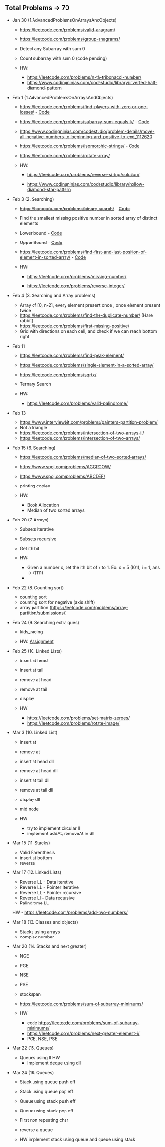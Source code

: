 ## Total Problems -> 70


- Jan 30 (1.AdvancedProblemsOnArraysAndObjects)
    - https://leetcode.com/problems/valid-anagram/
    - https://leetcode.com/problems/group-anagrams/
    - Detect any Subarray with sum 0
    - Count subarray with sum 0 (code pending)

    - HW: 
        - https://leetcode.com/problems/n-th-tribonacci-number/
        - https://www.codingninjas.com/codestudio/library/inverted-half-diamond-pattern

- Feb 1 (1.AdvancedProblemsOnArraysAndObjects)
    - https://leetcode.com/problems/find-players-with-zero-or-one-losses/ - [Code](/1.AdvancedProblemsOnArraysandObjects/find_players_with_0_or_1_losses.js)
    - https://leetcode.com/problems/subarray-sum-equals-k/ - [Code](/1.AdvancedProblemsOnArraysandObjects/subarray_sum_equals_k.js)
    - https://www.codingninjas.com/codestudio/problem-details/move-all-negative-numbers-to-beginning-and-positive-to-end_1112620
    - https://leetcode.com/problems/isomorphic-strings/ - [Code](/1.AdvancedProblemsOnArraysandObjects/isomorphic_strings.js)
    - https://leetcode.com/problems/rotate-array/

    - HW: 

        - https://leetcode.com/problems/reverse-string/solution/

        - https://www.codingninjas.com/codestudio/library/hollow-diamond-star-pattern

- Feb 3 (2. Searching)
    - https://leetcode.com/problems/binary-search/ - [Code](/2.Searching/binary_search.js)
    - Find the smallest missing positive number in sorted array of distinct elements
    - Lower bound - [Code](/2.Searching/lower_bound.js)
    - Upper Bound - [Code](/2.Searching/upper_bound.js)
    - https://leetcode.com/problems/find-first-and-last-position-of-element-in-sorted-array/ - [Code](/2.Searching/Find_First_and_Last_Position_of_Element_in_Sorted_Array.js)

    - HW: 

        - https://leetcode.com/problems/missing-number/

        - https://leetcode.com/problems/reverse-integer/

- Feb 4 (3. Searching and Array problems)
    - Array of [0, n-2], every element present once , once element present twice
    - https://leetcode.com/problems/find-the-duplicate-number/ (Hare rabbit)
    - https://leetcode.com/problems/first-missing-positive/
    - Grid with directions on each cell, and check if we can reach bottom right

- Feb 11
    - https://leetcode.com/problems/find-peak-element/
    - https://leetcode.com/problems/single-element-in-a-sorted-array/
    - https://leetcode.com/problems/sqrtx/
    - Ternary Search

    - HW: 

        - https://leetcode.com/problems/valid-palindrome/

- Feb 13
    - https://www.interviewbit.com/problems/painters-partition-problem/
    - Not a triangle
    - https://leetcode.com/problems/intersection-of-two-arrays-ii/
    - https://leetcode.com/problems/intersection-of-two-arrays/

- Feb 15 (6. Searching)
    - https://leetcode.com/problems/median-of-two-sorted-arrays/
    - https://www.spoj.com/problems/AGGRCOW/
    - https://www.spoj.com/problems/ABCDEF/
    - printing copies

    - HW: 
        - Book Allocation
        - Median of two sorted arrays

- Feb 20 (7. Arrays)
    - Subsets iterative
    - Subsets recursive
    - Get ith bit

    - HW: 
        - Given a number x, set the ith bit of x to 1. Ex: x = 5 (101), i = 1, ans -> 7(111)
        - 

- Feb 22 (8. Counting sort)
    - counting sort
    - counting sort for negative (axis shift)
    - array partition (https://leetcode.com/problems/array-partition/submissions/)
    
- Feb 24 (9. Searching extra ques)
    - kids_racing

    - HW: [Assignment](/9.%20Searching%20extra%20ques/HW.md)

- Feb 25 (10. Linked Lists)
    - insert at head
    - insert at tail
    - remove at head
    - remove at tail
    - display

    - HW 
        - https://leetcode.com/problems/set-matrix-zeroes/
        - https://leetcode.com/problems/rotate-image/

- Mar 3 (10. Linked List)
    - insert at
    - remove at
    - insert at head dll
    - remove at head dll
    - insert at tail dll
    - remove at tail dll
    - display dll
    - mid node

    - HW 
        -  try to implement circular ll
        - implement addAt, removeAt in dll

- Mar 15 (11. Stacks)
    - Valid Parenthesis
    - insert at bottom
    - reverse

- Mar 17 (12. Linked Lists)
    - Reverse LL - Data iterative
    - Reverse LL - Pointer Iterative
    - Reverse LL - Pointer recursive
    - Reverse Ll - Data recursive
    - Palindrome LL

    HW
        - https://leetcode.com/problems/add-two-numbers/

- Mar 18 (13. Classes and objects)
    - Stacks using arrays
    - complex number

- Mar 20 (14. Stacks and next greater)
    - NGE
    - PGE
    - NSE
    - PSE
    - stockspan
    - https://leetcode.com/problems/sum-of-subarray-minimums/

    - HW
        - code https://leetcode.com/problems/sum-of-subarray-minimums/
        - https://leetcode.com/problems/next-greater-element-i/
        - PGE, NSE, PSE

- Mar 22 (15. Queues)
    - Queues using ll
    HW
        - Implement deque using dll

- Mar 24 (16. Queues)
    - Stack using queue push eff
    - Stack using queue pop eff
    - Queue using stack push eff
    - Queue using stack pop eff
    - First non repeating char
    - reverse a queue

    - HW
        implement stack using queue and queue using stack